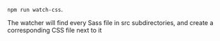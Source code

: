`npm run watch-css`. 

The watcher will find every Sass file in src subdirectories, and create a corresponding CSS file next to it
